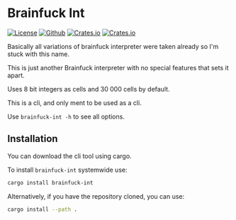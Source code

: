 # Brainfuck Int

[![License](https://img.shields.io/badge/license-MIT-blue?style=flat-square)](LICENSE)
[![Github](https://img.shields.io/badge/github-de_grote/Brainfuck-int?style=flat-square&logo=github)](https://github.com/de-grote/Brainfuck-int)
[![Crates.io](https://img.shields.io/crates/v/brainfuck-int?style=flat-square)](https://crates.io/crates/brainfuck-int)
[![Crates.io](https://img.shields.io/crates/d/brainfuck-int?style=flat-square)](https://crates.io/crates/brainfuck-int)

Basically all variations of brainfuck interpreter were taken already so I'm stuck with this name.

This is just another Brainfuck interpreter with no special features that sets it apart.

Uses 8 bit integers as cells and 30 000 cells by default.

This is a cli, and only ment to be used as a cli.

Use `brainfuck-int -h` to see all options.

## Installation

You can download the cli tool using cargo.

To install `brainfuck-int` systemwide use:

```sh
cargo install brainfuck-int
```

Alternatively, if you have the repository cloned, you can use:

```sh
cargo install --path .
```
